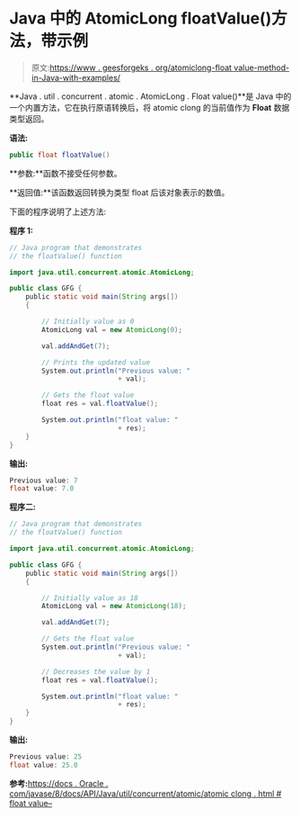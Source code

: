 # Java 中的 AtomicLong floatValue()方法，带示例

> 原文:[https://www . geesforgeks . org/atomiclong-float value-method-in-Java-with-examples/](https://www.geeksforgeeks.org/atomiclong-floatvalue-method-in-java-with-examples/)

**Java . util . concurrent . atomic . AtomicLong . Float value()**是 Java 中的一个内置方法，它在执行原语转换后，将 atomic clong 的当前值作为 **Float** 数据类型返回。

**语法:**

```java
public float floatValue()
```

**参数:**函数不接受任何参数。

**返回值:**该函数返回转换为类型 float 后该对象表示的数值。

下面的程序说明了上述方法:

**程序 1:**

```java
// Java program that demonstrates
// the floatValue() function

import java.util.concurrent.atomic.AtomicLong;

public class GFG {
    public static void main(String args[])
    {

        // Initially value as 0
        AtomicLong val = new AtomicLong(0);

        val.addAndGet(7);

        // Prints the updated value
        System.out.println("Previous value: "
                           + val);

        // Gets the float value
        float res = val.floatValue();

        System.out.println("float value: "
                           + res);
    }
}
```

**输出:**

```java
Previous value: 7
float value: 7.0

```

**程序二:**

```java
// Java program that demonstrates
// the floatValue() function

import java.util.concurrent.atomic.AtomicLong;

public class GFG {
    public static void main(String args[])
    {

        // Initially value as 18
        AtomicLong val = new AtomicLong(18);

        val.addAndGet(7);

        // Gets the float value
        System.out.println("Previous value: "
                           + val);

        // Decreases the value by 1
        float res = val.floatValue();

        System.out.println("float value: "
                           + res);
    }
}
```

**输出:**

```java
Previous value: 25
float value: 25.0

```

**参考:**[https://docs . Oracle . com/javase/8/docs/API/Java/util/concurrent/atomic/atomic clong . html # float value–](https://docs.oracle.com/javase/8/docs/api/java/util/concurrent/atomic/AtomicLong.html#floatValue--)